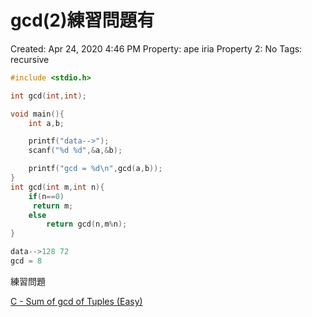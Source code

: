 # gcd(2)練習問題有

Created: Apr 24, 2020 4:46 PM
Property: ape iria
Property 2: No
Tags: recursive

```c
#include <stdio.h>

int gcd(int,int);

void main(){
    int a,b;

    printf("data-->");
    scanf("%d %d",&a,&b);

    printf("gcd = %d\n",gcd(a,b));
}
int gcd(int m,int n){
    if(n==0)
     return m;
    else
        return gcd(n,m%n);
}
```

```c
data-->128 72
gcd = 8
```

練習問題

[C - Sum of gcd of Tuples (Easy)](https://atcoder.jp/contests/abc162/tasks/abc162_c)